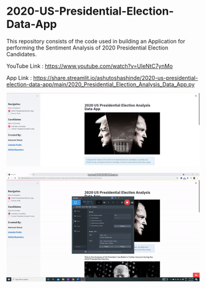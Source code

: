# 2020-US-Presidential-Election-Data-App

This repository consists of the code used in building an Application for performing the Sentiment Analysis of 2020 Presidential Election Candidates.

YouTube Link : https://www.youtube.com/watch?v=UIeNtC7ynMo

App Link : https://share.streamlit.io/ashutoshashinde/2020-us-presidential-election-data-app/main/2020_Presidential_Election_Analysis_Data_App.py

![Screenshot](president_app.PNG)

![](president_app_gif.gif)
